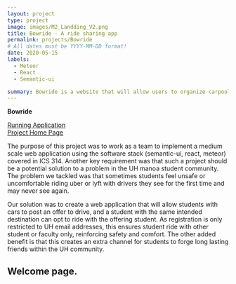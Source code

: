 ```yaml
---
layout: project
type: project
image: images/M2_Landding_V2.png
title: Bowride - A ride sharing app
permalink: projects/Bowride
# All dates must be YYYY-MM-DD format!
date: 2020-05-15
labels:
  - Meteor
  - React
  - Semantic-ui

summary: Bowride is a website that will allow users to organize carpools with other members of the UH community. Users can sign up to be a driver or rider, and drivers can search for riders that are most convenient to/from campus. This was a group effort for the ICS314 (Software engineering) final project.
---
```

__Bowride__

[<i class="large car green icon"></i>Running Application](http://bowride.meteorapp.com/#/)<br>
[<i class="large github icon"></i>Project Home Page](https://github.com/bowride/bowride.github.io)<br>

The purpose of this project was to work as a team to implement a medium scale  web application using the software stack (semantic-ui, react, meteor) covered in ICS 314. Another key requirement was that such a project should be a potential solution to a problem in the UH manoa student community. The problem we tackled was that sometimes students feel unsafe or uncomfortable riding uber or lyft with drivers they see for the first time and may never see again.

Our solution was to create a web application that will allow students with cars to post an offer to drive, and a student with the same intended destination can opt to ride with the offering student. As registration is only restricted to UH email addresses, this ensures student ride with other student or faculty only, reinforcing safety and comfort. The other added benefit is that this creates an extra channel for students to forge long lasting friends within the UH community.

## Welcome page.








